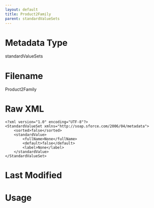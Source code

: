 ```yaml
---
layout: default
title: Product2Family
parent: standardValueSets
---
```

# Metadata Type
standardValueSets


# Filename 
Product2Family


# Raw XML
```
<?xml version="1.0" encoding="UTF-8"?>
<StandardValueSet xmlns="http://soap.sforce.com/2006/04/metadata">
    <sorted>false</sorted>
    <standardValue>
        <fullName>None</fullName>
        <default>false</default>
        <label>None</label>
    </standardValue>
</StandardValueSet>
```


# Last Modified


# Usage

